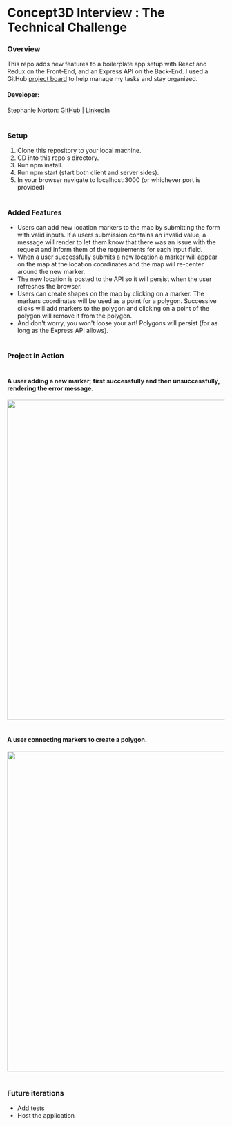 # Concept3D Interview : The Technical Challenge

### Overview
This repo adds new features to a boilerplate app setup with React and Redux on the Front-End, and an Express API on the Back-End. I used a GitHub [project board](https://github.com/NakiNorton/frontendchallenge/projects/1) to help manage my tasks and stay organized.


#### Developer:  
Stephanie Norton: [GitHub](https://github.com/NakiNorton) | [LinkedIn](https://www.linkedin.com/in/stephanie-norton-12888453/)<br><br> 

### Setup
1. Clone this repository to your local machine.
2. CD into this repo's directory.
3. Run npm install.
4. Run npm start (start both client and server sides).
5. In your browser navigate to localhost:3000 (or whichever port is provided)<br><br> 


### Added Features
- Users can add new location markers to the map by submitting the form with valid inputs. If a users submission contains an invalid value, a message will render to let them know that there was an issue with the request and inform them of the requirements for each input field.
- When a user successfully submits a new location a marker will appear on the map at the location coordinates and the map will re-center around the new marker. 
- The new location is posted to the API so it will persist when the user refreshes the browser.
- Users can create shapes on the map by clicking on a marker. The markers coordinates will be used as a point for a polygon. Successive clicks will add markers to the polygon and clicking on a point of the polygon will remove it from the polygon.
- And don't worry, you won't loose your art! Polygons will persist (for as long as the Express API allows).<br><br> 


### Project in Action<br><br>

#### A user adding a new marker; first successfully and then unsuccessfully, rendering the error message.
<img src ='readme-assets/concept-adding_error.gif' width=740><br><br>   



#### A user connecting markers to create a polygon.
<img src ='readme-assets/concept-polygon.gif' width=740><br><br>   


### Future iterations
- Add tests
- Host the application<br><br> 






